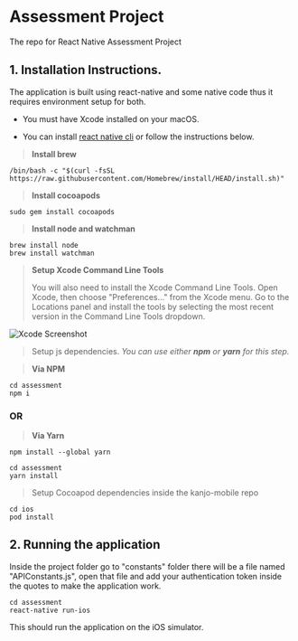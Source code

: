 # Assessment Project
The repo for React Native Assessment Project



## 1. Installation Instructions.

The application is built using react-native and some native code thus it requires environment setup for both.

- You must have Xcode installed on your macOS.

- You can install [react native cli](https://reactnative.dev/docs/environment-setup) or follow the instructions below.


> **Install brew**
```
/bin/bash -c "$(curl -fsSL https://raw.githubusercontent.com/Homebrew/install/HEAD/install.sh)"
```

> **Install cocoapods**
```
sudo gem install cocoapods
```


> **Install node and watchman**
```
brew install node
brew install watchman
```

> **Setup Xcode Command Line Tools**
>
> You will also need to install the Xcode Command Line Tools. 
> Open Xcode, then choose "Preferences..." from the Xcode menu. Go to the Locations panel and install the tools by selecting the most recent version in the Command Line Tools dropdown.

![Xcode Screenshot](https://d33wubrfki0l68.cloudfront.net/034d429a7cfa4674b9d23aca7fe779e6e1cca622/c6cb8/assets/images/gettingstartedxcodecommandlinetools-8259be8d3ab8575bec2b71988163c850.png)



> Setup js dependencies.
>  *You can use either* ***npm*** *or* ***yarn*** *for this step.*


> **Via NPM**
```
cd assessment
npm i
```

### OR
> **Via Yarn**
```
npm install --global yarn
```
```
cd assessment
yarn install
```


> Setup Cocoapod dependencies inside the kanjo-mobile repo
```
cd ios
pod install
```


## 2. Running the application

Inside the project folder go to "constants" folder there will be a file named "APIConstants.js", open that file and add your authentication token inside the quotes to make the application work.

```
cd assessment
react-native run-ios
```
This should run the application on the iOS simulator.